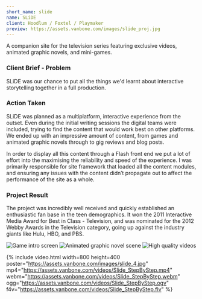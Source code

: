 ```yaml
---
short_name: slide
name: SLiDE
client: Hoodlum / Foxtel / Playmaker
preview: https://assets.vanbone.com/images/slide_proj.jpg
---
```


A companion site for the television series featuring exclusive videos, animated graphic novels, and mini-games.

### Client Brief - Problem

SLiDE was our chance to put all the things we'd learnt about interactive storytelling together in a full production.

### Action Taken

SLiDE was planned as a multiplatform, interactive experience from the outset. Even during the initial writing sessions 
the digital teams were included, trying to find the content that would work best on other platforms. We ended up with 
an impressive amount of content, from games and animated graphic novels through to gig reviews and blog posts.

In order to display all this content through a Flash front end we put a lot of effort into the maximising the 
reliability and speed of the experience. I was primarily responsible for site framework that loaded all the content 
modules, and ensuring any issues with the content didn’t propagate out to affect the performance of the site as a 
whole.

### Project Result

The project was incredibly well received and quickly established an enthusiastic fan base in the teen demographics. It 
won the 2011 Interactive Media Award for Best in Class - Television, and was nominated for the 2012 Webby Awards in the 
Television category, going up against the industry giants like Hulu, HBO, and PBS.

![Game intro screen](https://assets.vanbone.com/images/slide_1.jpg "Game intro screen")
![Animated graphic novel scene](https://assets.vanbone.com/images/slide_3.jpg "Animated graphic novel scene")
![High quality videos](https://assets.vanbone.com/images/slide_2.jpg "High quality videos")

{% include video.html
    width=800 height=400
    poster="https://assets.vanbone.com/images/slide_4.jpg"
    mp4="https://assets.vanbone.com/videos/Slide_StepByStep.mp4"
    webm="https://assets.vanbone.com/videos/Slide_StepByStep.webm"
    ogg="https://assets.vanbone.com/videos/Slide_StepByStep.ogv"
    f4v="https://assets.vanbone.com/videos/Slide_StepByStep.flv"
%}